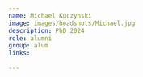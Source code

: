 ```yaml
---
name: Michael Kuczynski
image: images/headshots/Michael.jpg
description: PhD 2024
role: alumni
group: alum
links:
  
---
```

